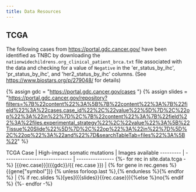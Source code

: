 ```yaml
---
title: Data Resources
---
```


## TCGA

The following cases from https://portal.gdc.cancer.gov/ have been identified
as TNBC by downloading the `nationwidechildrens.org_clinical_patient_brca.txt` file
associated with the data and checking for a value of `Negative` in the
'er_status_by_ihc', 'pr_status_by_ihc', and 'her2_status_by_ihc' columns. (See
https://www.biostars.org/p/279048/ for details)

{% assign gdc = "https://portal.gdc.cancer.gov/cases "}
{% assign slides = "https://portal.gdc.cancer.gov/repository?filters=%7B%22content%22%3A%5B%7B%22content%22%3A%7B%22field%22%3A%22cases.case_id%22%2C%22value%22%5D%7D%2C%22op%22%3A%22in%22%7D%2C%7B%22content%22%3A%7B%22field%22%3A%22files.experimental_strategy%22%2C%22value%22%3A%5B%22Tissue%20Slide%22%5D%7D%2C%22op%22%3A%22in%22%7D%5D%2C%22op%22%3A%22and%22%7D&searchTableTab=files%22%3A%5B%22" %}

<div class="datatable-begin"></div>
TCGA Case | High-impact somatic mutations | Images available
--------- | ----------------------------- | ----------------
{%- for rec in site.data.tcga -%}
[{{rec.case}}]({{gdc}}/{{ rec.case }}) | {% for gene in rec.genes %}{{gene["symbol"]}} {% unless forloop.last %},{% endunless %}{% endfor %} | {% if rec.slides %}[yes]({{slides}}{{rec.case}}){%else %}no{% endif %}
{%- endfor -%}
</div class="datatable-end"></div>
